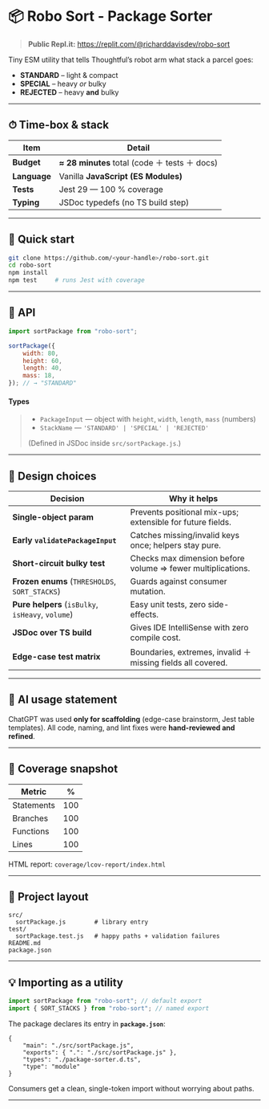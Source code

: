 # 📦 Robo Sort - Package Sorter

> **Public Repl.it:** https://replit.com/@richarddavisdev/robo-sort

Tiny ESM utility that tells Thoughtful’s robot arm what stack a parcel goes:

-   **STANDARD** – light & compact
-   **SPECIAL** – heavy _or_ bulky
-   **REJECTED** – heavy **and** bulky

---

## ⏱ Time-box & stack

| Item         | Detail                                         |
| ------------ | ---------------------------------------------- |
| **Budget**   | **≈ 28 minutes** total (code ＋ tests ＋ docs) |
| **Language** | Vanilla **JavaScript (ES Modules)**            |
| **Tests**    | Jest 29 — 100 % coverage                       |
| **Typing**   | JSDoc typedefs (no TS build step)              |

---

## 🚀 Quick start

```bash
git clone https://github.com/<your-handle>/robo-sort.git
cd robo-sort
npm install
npm test     # runs Jest with coverage
```

---

## 📜 API

```js
import sortPackage from "robo-sort";

sortPackage({
	width: 80,
	height: 60,
	length: 40,
	mass: 18,
}); // → "STANDARD"
```

#### Types

> -   `PackageInput` — object with `height`, `width`, `length`, `mass` (numbers)
> -   `StackName` — `'STANDARD' | 'SPECIAL' | 'REJECTED'`
>
> (Defined in JSDoc inside `src/sortPackage.js`.)

---

## 🎯 Design choices

| Decision                                          | Why it helps                                                 |
| ------------------------------------------------- | ------------------------------------------------------------ |
| **Single-object param**                           | Prevents positional mix-ups; extensible for future fields.   |
| **Early `validatePackageInput`**                  | Catches missing/invalid keys once; helpers stay pure.        |
| **Short-circuit bulky test**                      | Checks max dimension before volume ⇒ fewer multiplications.  |
| **Frozen enums** (`THRESHOLDS`, `SORT_STACKS`)    | Guards against consumer mutation.                            |
| **Pure helpers** (`isBulky`, `isHeavy`, `volume`) | Easy unit tests, zero side-effects.                          |
| **JSDoc over TS build**                           | Gives IDE IntelliSense with zero compile cost.               |
| **Edge-case test matrix**                         | Boundaries, extremes, invalid ＋ missing fields all covered. |

---

## 🤖 AI usage statement

ChatGPT was used **only for scaffolding** (edge-case brainstorm, Jest table templates).
All code, naming, and lint fixes were **hand-reviewed and refined**.

---

## 🧪 Coverage snapshot

| Metric     | %   |
| ---------- | --- |
| Statements | 100 |
| Branches   | 100 |
| Functions  | 100 |
| Lines      | 100 |

HTML report: `coverage/lcov-report/index.html`

---

## 📂 Project layout

```
src/
  sortPackage.js        # library entry
test/
  sortPackage.test.js   # happy paths + validation failures
README.md
package.json
```

---

## 💡 Importing as a utility

```js
import sortPackage from "robo-sort"; // default export
import { SORT_STACKS } from "robo-sort"; // named export
```

The package declares its entry in **`package.json`**:

```jsonc
{
	"main": "./src/sortPackage.js",
	"exports": { ".": "./src/sortPackage.js" },
	"types": "./package-sorter.d.ts",
	"type": "module"
}
```

Consumers get a clean, single-token import without worrying about paths.

---
